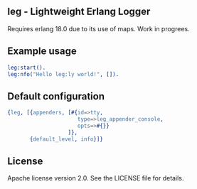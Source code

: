 ## leg - Lightweight Erlang Logger

Requires erlang 18.0 due to its use of maps. Work in progrees.

## Example usage

```erlang
leg:start().
leg:nfo("Hello leg:ly world!", []).
```

## Default configuration

```erlang
{leg, [{appenders, [#{id=>tty,
                      type=>leg_appender_console,
                      opts=>#{}}
                   ]},
       {default_level, info}]}
```

## License

Apache license version 2.0. See the LICENSE file for details.
